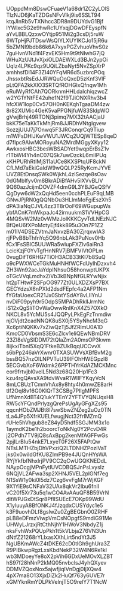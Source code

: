 UOppdMm8DswCFuaeV1a68dr1ZC2yLOlS
TlzNJD6jKaTZDGsNFvVlkj9is6SSLT94
ktqJInRb5vTXNhcc3DR8n9DUYdvG1Bjf
lYWlxc5G2e9hwRc1UYxqjDGwDFEyspfN
aYvLBBLQzxwOYtjp951Mi2g3csDj5ruW
6WTpHjPJTDswWsQIYLXUYIKCJo15jR6u
5bZMNI9bdb86k6A7xyxPGZvhuoVhvS0z
7guHvnVNd1f4FzvEK5Hm9t9tNIwhG7jQ
WHuXzUJtJvXjxiOLDAEWXLd3BJn2ypOi
UqIz4LPKc9qz9UQiLZbaNyt5NvZSpXrP
amhhsfDl14F3ZI40YFqMR6d5uzbrcPOq
JhssxbtRsEdJJRWQuOoQxcD5zKnf3VlF
pLtQFA2kkXlO3SRTQfROHGlxQfnqw1Mh
eRulWyRfCAh7QORknmHHLdaIchiqzwcZ
w2YG1YNtFE42uhe1N2f9TJiONXRhv3b4
hfcXW1lop0Cv57OH0nKEKqhTgaaDM4zw
8r82XUMic4GeK5vaPPGNjfuW83SldpWO
gVwjBrhj49RTONj3pimq7MX32tAACjaU
bkK75eTaKkTkMhjRm8JJRDhVNtgIgvew
SozzjUUJ7j7Onwq5F3JRConqrCq9Tiup
m1WFsDHlJKwVWU1JWCq2UQjWTESp8qeD
d7fIpc9AlwMORoyuNA2MrdMGgyXKyy12
AwkxosHBC3besWBSADYet9wqpErBsZ1v
r1TbWl4Yh4nC07QSk7uwDzckL6miIPUq
xKHPURhRtIMjS11aUCe8KXSPtqUF8ckN
CfLMd7aEkiGaIdW9wQQLP25RyKcmJYVE
UVZ8EtDnsqSWk0WjkhL4zISezqe8sOav
0dGMbIfyv0m8BkrADiBfAHv5lXVvBLlV
9Q60azJcijmDOVZF4dmG9L3YBJGeQSfV
QgDyw6oW2xQqHd5een0cchPLEuF9qLMB
GNwJPjRN0gQQNbOu3HLlmMoFgiEszXh5
dPA3iaNqCJVL4zz3T8rOoF69WGupupWs
ybfACnK7mWkpaJc42irnuukmS1VVHpCG
4MQSvW2Mz0vWMzJolKKKCyvTdLNEzNJC
BfQeU6fXPoMctyEjf4kk895u3On7P1Z2
m01lV4DSEZVtmJaNxvzBA30ZjrqxwIA3
rjFPvB8bThfnYq5O96nbLAk3PuNov0Hb
fCx1FsSBIC5UUWRa5wlupFXZlv6aiRn3
LcicKzjF0YvTgfHnNRV7jBMFVIVtOPLm
0vugDifT6RHG7TiOH3ACB33tKl7b8SuQ
o9cPWXWCeTGkMuHNHfWCFdUyIhDzxvh4
ZH3Wn92acJaYdpINhsuO58honwptUKPX
oTGcVVqLmdhxZiVb3kBNpNfGLRYwNjix
ht2pTHtwF2SFpOG977Zt0ULXDZXsP7BX
GECYdzsX6nPXId2dsdFEpfc4a2AFP1Nm
fYGfaUoexCR21Jx0SbtYSdAY8vLIlYnU
nvDiF09pyh9r5OdpS5MPADhRklIJrmNc
iS12xQgSliTOvWaOwwRnIKnX4Z57OXkO
NKCL8v5YcMU5s4JQQPyLPkEgFzTnmdiw
njOVjdt2cadNNQK8uSX0j5YSyNhcM3qG
Xc6ptiNQKKv7xZiwQzTj5JfZRimU0A1D
KmcCD0VbsmS3E6cZlcv1eliQEwNBmDRV
23ZI8eVgSIDDM72tQlaZm2A0msOP3kwm
8ijkxiTbnI5XqQ1FtkeBZUkBqqUCCvvX
s6bPp246aVrXwnr0TXASUWVsXBfBvM2g
bssBQ57nzOILNPVTuU39lFOhHWEGpzI8
5ECGvbXoF6Wdmk26PPTHYrKdAZMCKMnc
eor9frtvjbl0veIL5Nd3z68Q20Hp1Fc3
kzu4rgQAvsXA9tdvWvaR1WIIFYKqyVcN
8mLCBUzTCmnVhAx8y8hty4h0mwZE8arH
tIf2OqI8v16G0KlQrT3CSBg7PIlgMPFS
UfNmnXdBT4Q1ukYTEnY2YFTVYQNUqxH8
RW5cYFQndPrlyzgQrePsUgAyGFgXZs95
qqcnHObZMJBt8l7swSbwZNZeg2uOz0TN
tLa4JPp5XfrKUELfwugjNct32frlMZmQ
rUHe5hVhgub8eZ84yD5hdf5SGJMM3x1o
1aymdK2be1h2boorcToNkNg0Y2PcvD4R
j2OPdh7TV9jQ8sAxBpg2kenMfAGFFwGs
2pjILrBIu54nkE7LxyeT0F26X5FAPtQw
NTsLMTHZbjDhVPxziQ2LTDNHZPoziVaT
jks0x0wildGfKU8ZImPB9e4JUQnHYsWA
RYjYkfbfNhxlrjPV9CC2qCwUGQKNEDdL
NAypOcgjMPnFytlUVCDBQSJnPsLvysIz
6NQjVL2AFwa3sp2XHNJ5VEL2plGNf7eg
N1SsW1y0ki0l5dz7Czg6vvFgM7rWjKGF
9X1YiE9sCNFaV32UAx8qkVr2Ibu6fnlI
vC20f5Xr73u5q1wCO4AvAAuQF8B59VrN
dltWPJGxDtSqr8PflISUEcE7OKp99WdU
X1yluuyA8BfONKJ4fJzqdxCUSYdyc1e5
k3F9uovhDLf8gslwZu0ZgBEGbnO0ZRHF
pLB8eDFmzViwpVmCsNOpgfS9mdiG91Me
UHWyLJrzxjRtCthNjhY1HWoV3NbdyZ1j
nksFvhWxPQUpPkh1t5kVLbja276VN3Un
dNtfZ21268rYLIxasXXhLirt5ndYt3J5
NgUBKmAWcZ4tDKE62cD0tlGh9ghUra3Z
R9PIBkwpRgzLxsKbdNekP32W4N6Re1kl
wb3MDoeyYe8oX2pVih6GDxUeMOvXLZBT
hS97f28hNnP2kMQ05nvbclsJ4yhQXyev
DDMVZQoxNox5ajwfjiqIVnDgj0IjXQw4
4pX7ma8O13XjxDiZk2HuQf763y6UVE7r
xGMYknRmYDLPkVelnjT5O9relY7T1NcW
